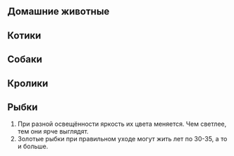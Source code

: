 ## Домашние животные
## Котики
## Собаки
## Кролики
## Рыбки
1. При разной освещённости яркость их цвета меняется. Чем светлее, тем они ярче выглядят.
2. Золотые рыбки при правильном уходе могут жить лет по 30-35, а то и больше.